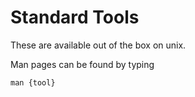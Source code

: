 # Standard Tools

These are available out of the box on unix.

Man pages can be found by typing

```
man {tool}
```
